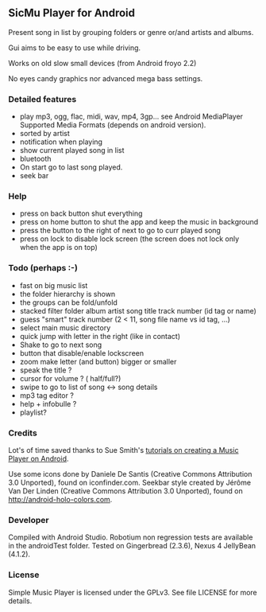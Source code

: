 ## SicMu Player for Android

Present song in list by grouping folders or genre or/and artists and albums.

Gui aims to be easy to use while driving.

Works on old slow small devices (from Android froyo 2.2)

No eyes candy graphics nor advanced mega bass settings.

### Detailed features
- play mp3, ogg, flac, midi, wav, mp4, 3gp... see Android MediaPlayer Supported Media Formats (depends on android version).
- sorted by artist
- notification when playing
- show current played song in list
- bluetooth
- On start go to last song played.
- seek bar

### Help
- press on back button shut everything
- press on home button to shut the app and keep the music in background
- press the button to the right of next to go to curr played song
- press on lock to disable lock screen (the screen does not lock only when the app is on top)

### Todo (perhaps :-)
- fast on big music list
- the folder hierarchy is shown
- the groups can be fold/unfold
- stacked filter
  folder
  album
  artist
  song title
  track number (id tag or name)
- guess "smart" track number (2 < 11, song file name vs id tag, ...)
- select main music directory
- quick jump with letter in the right (like in contact)
- Shake to go to next song
- button that disable/enable lockscreen
- zoom make letter (and button) bigger or smaller
- speak the title ?
- cursor for volume ? ( half/full?)
- swipe to go to list of song <-> song details
- mp3 tag editor ?
- help + infobulle ?
- playlist?

### Credits

Lot's of time saved thanks to Sue Smith's [tutorials on creating a Music Player on Android](http://code.tutsplus.com/tutorials/create-a-music-player-on-android-project-setup--mobile-22764).

Use some icons done by Daniele De Santis (Creative Commons Attribution 3.0 Unported), found on iconfinder.com.
Seekbar style created by Jérôme Van Der Linden (Creative Commons Attribution 3.0 Unported), found on http://android-holo-colors.com.

### Developer

Compiled with Android Studio.
Robotium non regression tests are available in the androidTest folder.
Tested on Gingerbread (2.3.6), Nexus 4 JellyBean (4.1.2).

### License

Simple Music Player is licensed under the GPLv3. See file LICENSE for more details.

